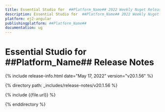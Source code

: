 ```yaml
---
title: Essential Studio for  ##Platform_Name## 2022 Weekly Nuget Release Release Notes  
description: Essential Studio for  ##Platform_Name## 2022 Weekly Nuget Release Release Notes  
platform: ej2-angular
publishingplatform: ##Platform_Name##
documentation: ug
---
```


# Essential Studio for  ##Platform_Name##   Release Notes  

{% include release-info.html date="May 17, 2022"  version="v20.1.56" %} 

{% directory path: _includes/release-notes/v20.1.56 %}

{% include {{file.url}} %}

{% enddirectory %}
